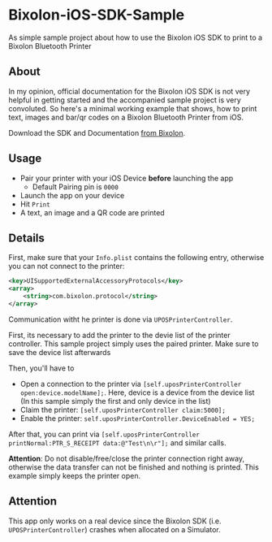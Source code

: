 # Bixolon-iOS-SDK-Sample
As simple sample project about how to use the Bixolon iOS SDK to print to a Bixolon Bluetooth Printer

## About

In my opinion, official documentation for the Bixolon iOS SDK is not very helpful in getting started and the accompanied sample project is very convoluted. 
So here's a minimal working example that shows, how to print text, images and bar/qr codes on a Bixolon Bluetooth Printer from iOS.

Download the SDK and Documentation [from Bixolon](http://www.bixolon.com/html/de/download/download_category.xhtml?ca_id=103&large_cd=0011&small_cd=0001).

## Usage

* Pair your printer with your iOS Device **before** launching the app
  * Default Pairing pin is `0000`
* Launch the app on your device
* Hit `Print`
* A text, an image and a QR code are printed

## Details

First, make sure that your `Info.plist` contains the following entry, otherwise you can not connect to the printer:

```xml
<key>UISupportedExternalAccessoryProtocols</key>
<array>
	<string>com.bixolon.protocol</string>
</array>
```

Communication witht he printer is done via `UPOSPrinterController`. 

First, its necessary to add the printer to the devie list of the printer controller. This sample project simply uses the paired printer. Make sure to save the device list afterwards

Then, you'll have to 

* Open a connection to the printer via `[self.uposPrinterController open:device.modelName];`. Here, device is a device from the device list (In this sample simply the first and only device in the list)
* Claim the printer: `[self.uposPrinterController claim:5000];`
* Enable the printer: `self.uposPrinterController.DeviceEnabled = YES;`

After that, you can print via `[self.uposPrinterController printNormal:PTR_S_RECEIPT data:@"Test\n\r"];` and similar calls. 

**Attention**: Do not disable/free/close the printer connection right away, otherwise the data transfer can not be finished and nothing is printed. This example simply keeps the printer open.

## Attention

This app only works on a real device since the Bixolon SDK (i.e. `UPOSPrinterController`) crashes when allocated on a Simulator.
